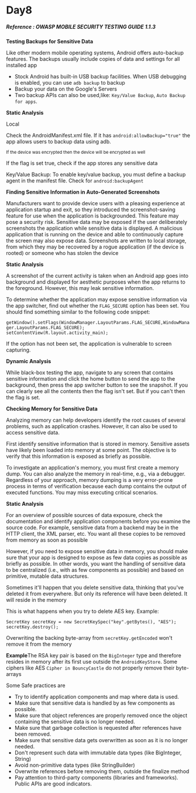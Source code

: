 <h1>Day8</h1>
<h5>Reference : OWASP MOBILE SECURITY TESTING GUIDE 1.1.3</h5>
<p><b>Testing Backups for Sensitive Data</b></p>
<p>Like other modern mobile operating systems, Android offers auto-backup features. The backups usually include
copies of data and settings for all installed app</p>
<ul>
  <li>Stock Android has built-in USB backup facilities. When USB debugging is enabled, you can use <code>adb backup</code> to backup</li>
  <li>Backup your data on the Google's Servers</li>
  <li>Two backup APIs can also be used,like: <code>Key/Value Backup</code>, <code>Auto Backup for apps</code>.</li>
</ul>
<p><b>Static Analysis</b></p>
<p>Local</p>
<p>Check the AndroidManifest.xml file. If it has <code>android:allowBackup="true"</code> the app allows users to backup data using adb.</p>
<p><small>If the device was encrypted then the device will be encrypted as well</small></p>
<p>If the flag is set true, check if the app stores any sensitive data</p>
<p>Key/Value Backup: To enable key/value backup, you must define a backup agent in the manifest file. Check for <code>android:backupAgent</code></p>

<p><b>Finding Sensitive Information in Auto-Generated Screenshots</b></p>
<p>Manufacturers want to provide device users with a pleasing experience at application startup and exit,
so they introduced the screenshot-saving feature for use when the application is backgrounded. This feature may
pose a security risk. Sensitive data may be exposed if the user deliberately screenshots the application while sensitive
data is displayed. A malicious application that is running on the device and able to continuously capture the screen
may also expose data. Screenshots are written to local storage, from which they may be recovered by a rogue
application (if the device is rooted) or someone who has stolen the device</p>

<p><b>Static Analysis</b></p>
<p>A screenshot of the current activity is taken when an Android app goes into background and displayed for aesthetic
purposes when the app returns to the foreground. However, this may leak sensitive information.</p>
<p>To determine whether the application may expose sensitive information via the app switcher, find out whether the <code>FLAG_SECURE</code> option has been set. You should find something similar to the following code snippet:</p>
<code>getWindow().setFlags(WindowManager.LayoutParams.FLAG_SECURE,WindowManager.LayoutParams.FLAG_SECURE);</code><br>
<code>setContentView(R.layout.activity_main);</code>
<p><en>If the option has not been set, the application is vulnerable to screen capturing.</en></p>
<p><b>Dynamic Analysis</b></p>
<p>While black-box testing the app, navigate to any screen that contains sensitive information and click the home button
to send the app to the background, then press the app switcher button to see the snapshot. If you can clearly see all the contents then the flag isn't set. But if you can't then the flag is set.</p>


<p><b>Checking Memory for Sensitive Data</b></p>
<p>Analyzing memory can help developers identify the root causes of several problems, such as application crashes.
However, it can also be used to access sensitive data.</p>
<p>First identify sensitive information that is stored in memory. Sensitive assets have likely been loaded into memory at
some point. The objective is to verify that this information is exposed as briefly as possible.</p>
<p>To investigate an application's memory, you must first create a memory dump. You can also analyze the memory in
real-time, e.g., via a debugger. Regardless of your approach, memory dumping is a very error-prone process in terms
of verification because each dump contains the output of executed functions. You may miss executing critical
scenarios.</p>
<p><b>Static Analysis</b></p>
<p>For an overview of possible sources of data exposure, check the documentation and identify application components
before you examine the source code. For example, sensitive data from a backend may be in the HTTP client, the XML
parser, etc. You want all these copies to be removed from memory as soon as possible</p>
<p>However, if you need to expose sensitive data in memory, you should make sure that your app is designed to expose
as few data copies as possible as briefly as possible. In other words, you want the handling of sensitive data to be
centralized (i.e., with as few components as possible) and based on primitive, mutable data structures.</p>
<p>Sometimes it'll happen that you delete sensitive data, thinking that you've deleted it from everywhere. But only its reference will have been deleted. It will reside in the memory</p>
<p>This is what happens when you try to delete AES key. Example: </p>
<code>SecretKey secretKey = new SecretKeySpec("key".getBytes(), "AES");</code><br>
<code>secretKey.destroy();</code>
<p>Overwriting the backing byte-array from <code>secretKey.getEncoded</code> won't remove it from the memory</p>
<p><b>Example</b>The RSA key pair is based on the <code>BigInteger</code> type and therefore resides in memory after its first use outside the <code>AndroidKeyStore</code>. Some ciphers like AES <code>Cipher in BouncyCastle</code> do not properly remove their byte-arrays</p>
<p>Some Safe practices are</p>
<ul>
  <li>Try to identify application components and map where data is used.</li>
  <li>Make sure that sensitive data is handled by as few components as possible.</li>
  <li>Make sure that object references are properly removed once the object containing the sensitive data is no longer needed.</li>
  <li>Make sure that garbage collection is requested after references have been removed.</li>
  <li>Make sure that sensitive data gets overwritten as soon as it is no longer needed.</li>
  <li>Don't represent such data with immutable data types (like BigInteger, String) </li>
  <li>Avoid non-primitive data types (like StringBuilder) </li>
  <li>Overwrite references before removing them, outside the finalize method</li>
  <li>Pay attention to third-party components (libraries and frameworks). Public APIs are good indicators.</li>
</ul>
